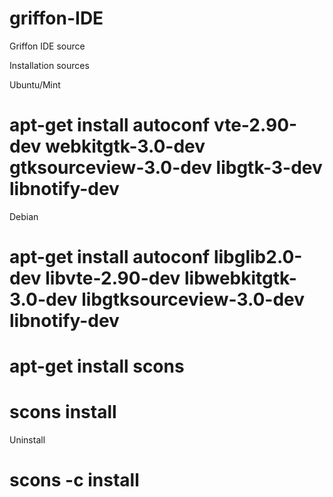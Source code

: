griffon-IDE
===========

Griffon IDE source

Installation sources

 Ubuntu/Mint 
 # apt-get install autoconf vte-2.90-dev webkitgtk-3.0-dev gtksourceview-3.0-dev libgtk-3-dev libnotify-dev
 
 Debian 
 # apt-get install autoconf libglib2.0-dev libvte-2.90-dev libwebkitgtk-3.0-dev libgtksourceview-3.0-dev libnotify-dev

 # apt-get install scons

 # scons install

Uninstall

 # scons -c install

